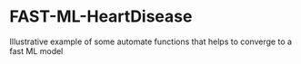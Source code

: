 # FAST-ML-HeartDisease
Illustrative example of some automate functions that helps to converge to a fast ML model
